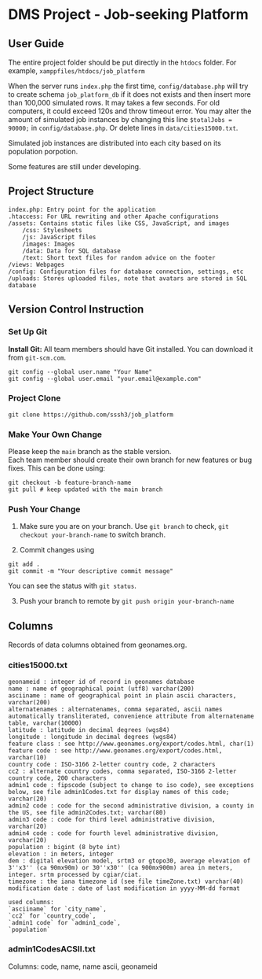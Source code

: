 # DMS Project - Job-seeking Platform

## User Guide

The entire project folder should be put directly in the `htdocs` folder. For example, `xamppfiles/htdocs/job_platform`   

When the server runs `index.php` the first time, `config/database.php` will try to create schema `job_platform_db` if it does not exists and then insert more than 100,000 simulated rows. It may takes a few seconds. For old computers, it could exceed 120s and throw timeout error. You may alter the amount of simulated job instances by changing this line `$totalJobs = 90000;` in `config/database.php`. Or delete lines in `data/cities15000.txt`.  

Simulated job instances are distributed into each city based on its population porpotion.  

Some features are still under developing.

## Project Structure
```
index.php: Entry point for the application
.htaccess: For URL rewriting and other Apache configurations
/assets: Contains static files like CSS, JavaScript, and images
    /css: Stylesheets
    /js: JavaScript files
    /images: Images
    /data: Data for SQL database
    /text: Short text files for random advice on the footer
/views: Webpages
/config: Configuration files for database connection, settings, etc
/uploads: Stores uploaded files, note that avatars are stored in SQL database
```

## Version Control Instruction
### Set Up Git
**Install Git:** All team members should have Git installed. You can download it from `git-scm.com`.
```
git config --global user.name "Your Name"
git config --global user.email "your.email@example.com"
```

### Project Clone
```
git clone https://github.com/sssh3/job_platform
```

### Make Your Own Change
Please keep the `main` branch as the stable version.  
Each team member should create their own branch for new features or bug fixes. This can be done using:
```
git checkout -b feature-branch-name
git pull # keep updated with the main branch
```

### Push Your Change
1. Make sure you are on your branch. Use `git branch` to check, `git checkout your-branch-name` to switch branch.

2. Commit changes using 
```
git add .
git commit -m "Your descriptive commit message"
```
You can see the status with `git status`.

3. Push your branch to remote by `git push origin your-branch-name`


## Columns 
Records of data columns obtained from geonames.org.  

### cities15000.txt
```
geonameid : integer id of record in geonames database
name : name of geographical point (utf8) varchar(200)
asciiname : name of geographical point in plain ascii characters, varchar(200)
alternatenames : alternatenames, comma separated, ascii names automatically transliterated, convenience attribute from alternatename table, varchar(10000)
latitude : latitude in decimal degrees (wgs84)
longitude : longitude in decimal degrees (wgs84)
feature class : see http://www.geonames.org/export/codes.html, char(1)
feature code : see http://www.geonames.org/export/codes.html, varchar(10)
country code : ISO-3166 2-letter country code, 2 characters
cc2 : alternate country codes, comma separated, ISO-3166 2-letter country code, 200 characters
admin1 code : fipscode (subject to change to iso code), see exceptions below, see file admin1Codes.txt for display names of this code; varchar(20)
admin2 code : code for the second administrative division, a county in the US, see file admin2Codes.txt; varchar(80)
admin3 code : code for third level administrative division, varchar(20)
admin4 code : code for fourth level administrative division, varchar(20)
population : bigint (8 byte int)
elevation : in meters, integer
dem : digital elevation model, srtm3 or gtopo30, average elevation of 3''x3'' (ca 90mx90m) or 30''x30'' (ca 900mx900m) area in meters, integer. srtm processed by cgiar/ciat.
timezone : the iana timezone id (see file timeZone.txt) varchar(40)
modification date : date of last modification in yyyy-MM-dd format

used columns: 
`asciiname` for `city_name`, 
`cc2` for `country_code`, 
`admin1 code` for `admin1_code`, 
`population`
```
### admin1CodesACSII.txt
Columns: code, name, name ascii, geonameid
